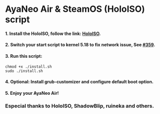 # AyaNeo Air & SteamOS (HoloISO) script

#### 1. Install the HoloISO, follow the link: [HoloISO](https://github.com/theVakhovskeIsTaken/holoiso).

#### 2. Switch your start script to kernel 5.18 to fix network issue, See [#359](https://github.com/theVakhovskeIsTaken/holoiso/issues/359).

#### 3. Run this script:
```
chmod +x ./install.sh
sudo ./install.sh
```

#### 4. Optional: Install grub-customizer and configure default boot option.

#### 5. Enjoy your AyaNeo Air!

### Especial thanks to HoloISO, ShadowBlip, ruineka and others.
